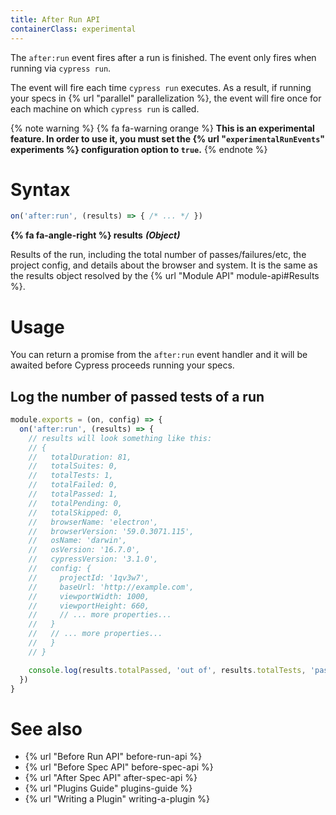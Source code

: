 ```yaml
---
title: After Run API
containerClass: experimental
---
```


The `after:run` event fires after a run is finished. The event only fires when running via `cypress run`.

The event will fire each time `cypress run` executes. As a result, if running your specs in {% url "parallel" parallelization %}, the event will fire once for each machine on which `cypress run` is called.

{% note warning %}
{% fa fa-warning orange %} **This is an experimental feature. In order to use it, you must set the {% url "`experimentalRunEvents`" experiments %} configuration option to `true`.**
{% endnote %}

# Syntax

```js
on('after:run', (results) => { /* ... */ })
```

**{% fa fa-angle-right %} results** ***(Object)***

Results of the run, including the total number of passes/failures/etc, the project config, and details about the browser and system. It is the same as the results object resolved by the {% url "Module API" module-api#Results %}.

# Usage

You can return a promise from the `after:run` event handler and it will be awaited before Cypress proceeds running your specs.

## Log the number of passed tests of a run

```javascript
module.exports = (on, config) => {
  on('after:run', (results) => {
    // results will look something like this:
    // {
    //   totalDuration: 81,
    //   totalSuites: 0,
    //   totalTests: 1,
    //   totalFailed: 0,
    //   totalPassed: 1,
    //   totalPending: 0,
    //   totalSkipped: 0,
    //   browserName: 'electron',
    //   browserVersion: '59.0.3071.115',
    //   osName: 'darwin',
    //   osVersion: '16.7.0',
    //   cypressVersion: '3.1.0',
    //   config: {
    //     projectId: '1qv3w7',
    //     baseUrl: 'http://example.com',
    //     viewportWidth: 1000,
    //     viewportHeight: 660,
    //     // ... more properties...
    //   }
    //   // ... more properties...
    //   }
    // }

    console.log(results.totalPassed, 'out of', results.totalTests, 'passed')
  })
}
```

# See also

- {% url "Before Run API" before-run-api %}
- {% url "Before Spec API" before-spec-api %}
- {% url "After Spec API" after-spec-api %}
- {% url "Plugins Guide" plugins-guide %}
- {% url "Writing a Plugin" writing-a-plugin %}
